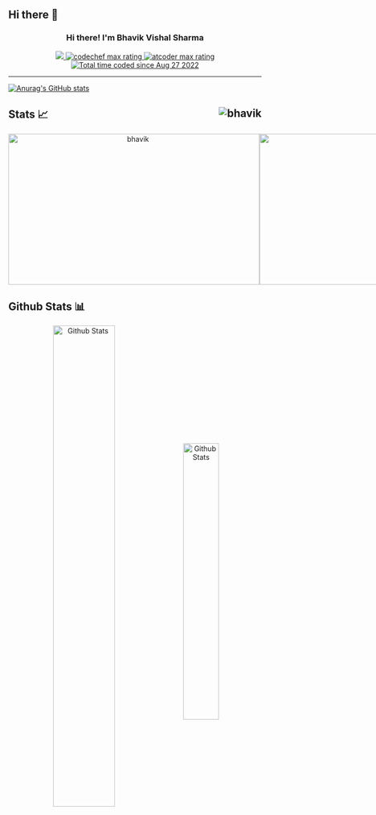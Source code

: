 ## Hi there 👋
<div>
    <h3 align="center" font-size="24"> Hi there! I'm Bhavik Vishal Sharma </h3>
    <p align="center">
        <a href="https://codeforces.com/profile/its_bhavik7">
            <img src="https://github.com/its_bhavik7/cf-stats/blob/main/output/max_rating.svg#gh-dark-mode-only" />
        </a>
        <a href="https://www.codechef.com/users/its_bhavik7">
            <img src="https://cp-logo.vercel.app/codechef/school_swan_94?logo=true" alt="codechef max rating">
        </a>
        <a href="https://atcoder.jp/users/its_bhavik7">
            <img src="https://cp-logo.vercel.app/atcoder/its_bhavik7?logo=true" alt="atcoder max rating">
        </a>
        <a href="https://wakatime.com/@c26d3330-004c-45a6-9162-8f0c4097cb0b">
            <img src="https://wakatime.com/badge/user/c26d3330-004c-45a6-9162-8f0c4097cb0b.svg" alt="Total time coded since Aug 27 2022" />
        </a>
    </p>
</div>

---
[![Anurag's GitHub stats](https://github-readme-stats.vercel.app/api?username=itsbhavik1)](https://github.com/anuraghazra/github-readme-stats)

<!-- Codeforces Stats -->
<h2 align="left" height="30">Stats 📈 
    <img src="https://komarev.com/ghpvc/?username=itsbhavik1&label=Profile%20views&color=0e75b6&style=for-the-badge" alt="bhavik" align="right" /> 
</h2>
<p align ="center" style="display: flex;">    
    <img width="500" height="300" src="https://github-readme-streak-stats.herokuapp.com/?user=itsbhavik1&theme=github-dark-blue" alt="bhavik" />    
    <img height="300" src="https://github.com/itsbhavik1/cf-stats/blob/main/output/light_card.svg#gh-dark-mode-only">
</p>



<!-- Statistics -->
<h2 align="left">Github Stats 📊</h2>
<div align="center">
    <img src="https://github-readme-stats.vercel.app/api?username=itsbhavik1&show_icons=true&theme=github_dark" width=49.5% alt="Github Stats" align="center" style="margin-right:10px">
    <img src="https://github-readme-stats.vercel.app/api/top-langs/?username=itsbhavik1&layout=compact&theme=github_dark&langs_count=8" width=37.5% alt="Github Stats" align="center">
